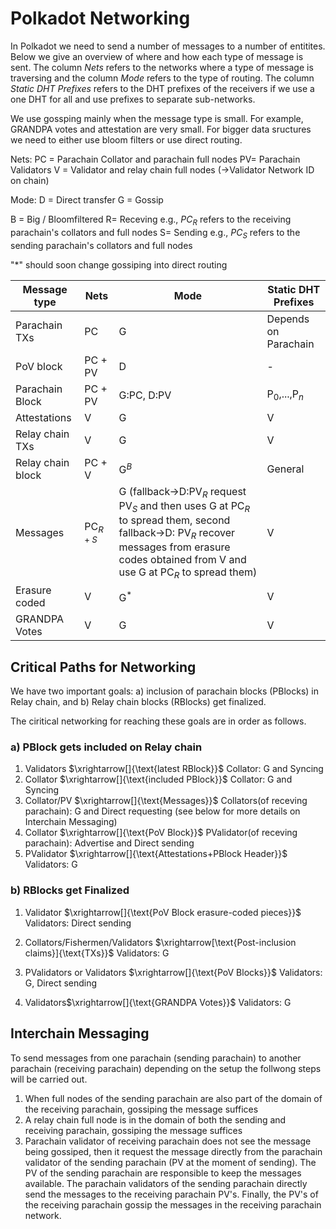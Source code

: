 # Polkadot Networking

In Polkadot we need to send a number of messages to a number of entitites. Below we give an overview of where and how each type of message is sent. The column *Nets* refers to the networks where a type of message is traversing and the column *Mode* refers to the type of  routing. The column *Static DHT Prefixes* refers to the DHT prefixes of the receivers if we use a one DHT for all and use prefixes to separate sub-networks.

We use gossping mainly when the message type is small. For example, GRANDPA votes and attestation are very small. For bigger data sructures we need to either use bloom filters or use direct routing.

Nets:
PC = Parachain Collator and parachain full nodes
PV= Parachain Validators
V = Validator and relay chain full nodes (->Validator Network ID on chain)

Mode:
D = Direct transfer
G = Gossip

B = Big / Bloomfiltered
R= Receving e.g., $PC_{R}$ refers to the receiving parachain's collators and full nodes
S= Sending e.g., $PC_{S}$ refers to the sending parachain's collators and full nodes

"*" should soon change gossiping into direct routing

| Message type              | Nets        | Mode      | Static DHT Prefixes|
| ----------------- | ----------- | --------- |-----|
| Parachain TXs     | PC          | G        |Depends on Parachain|
| PoV block         | PC + PV    | D         |-|
| Parachain Block   | PC + PV     | G:PC, D:PV  |P$_0$,...,P$_n$|
| Attestations      | V           | G        |V|
| Relay chain TXs   | V           | G         |V|
| Relay chain block | PC + V       | G$^B$        |General|
| Messages         | PC$_{R + S}$ | G (fallback->D:PV$_{R}$ request PV$_{S}$ and then uses G at PC$_{R}$ to spread them, second fallback->D: PV$_{R}$ recover messages from erasure codes obtained from V and use G at PC$_{R}$ to spread them)         |V|
| Erasure coded    | V           | G$^*$         |V|
| GRANDPA Votes     | V           | G        |V|


## Critical Paths for Networking

We have two important goals: a) inclusion of parachain blocks (PBlocks) in Relay chain, and b) Relay chain blocks (RBlocks) get finalized.

The ciritical networking for reaching these goals are in order as follows.

### a) PBlock gets included on Relay chain

1. Validators $\xrightarrow[]{\text{latest RBlock}}$ Collator: G and Syncing
2. Collator $\xrightarrow[]{\text{included PBlock}}$ Collator: G and Syncing
3. Collator/PV $\xrightarrow[]{\text{Messages}}$ Collators(of receving parachain): G and Direct requesting (see below for more details on Interchain Messaging)
4. Collator $\xrightarrow[]{\text{PoV Block}}$ PValidator(of receving parachain): Advertise and Direct sending
5. PValidator $\xrightarrow[]{\text{Attestations+PBlock Header}}$ Validators: G


### b) RBlocks get Finalized

1. Validator $\xrightarrow[]{\text{PoV Block erasure-coded pieces}}$ Validators: Direct sending
2. Collators/Fishermen/Validators $\xrightarrow[\text{Post-inclusion claims}]{\text{TXs}}$ Validators: G

3. PValidators or Validators $\xrightarrow[]{\text{PoV Blocks}}$ Validators: G, Direct sending
4. Validators$\xrightarrow[]{\text{GRANDPA Votes}}$ Validators: G

## Interchain Messaging
To send messages from one parachain (sending parachain) to another parachain (receiving parachain) depending on the setup the follwong steps will be carried out.

1. When full nodes of the sending parachain are also part of the domain of the receiving parachain, gossiping the message suffices
2. A relay chain full node is in the domain of both the sending and receiving parachain, gossiping the message suffices
3. Parachain validator of receiving parachain does not see the message being gossiped, then it request the message directly from the parachain validator of the sending parachain (PV at the moment of sending). The PV of the sending parachain are responsible to keep the messages available. The parachain validators of the sending parachain directly send the messages to the receiving parachain PV's. Finally, the PV's of the receiving parachain gossip the messages in the receiving parachain network.
